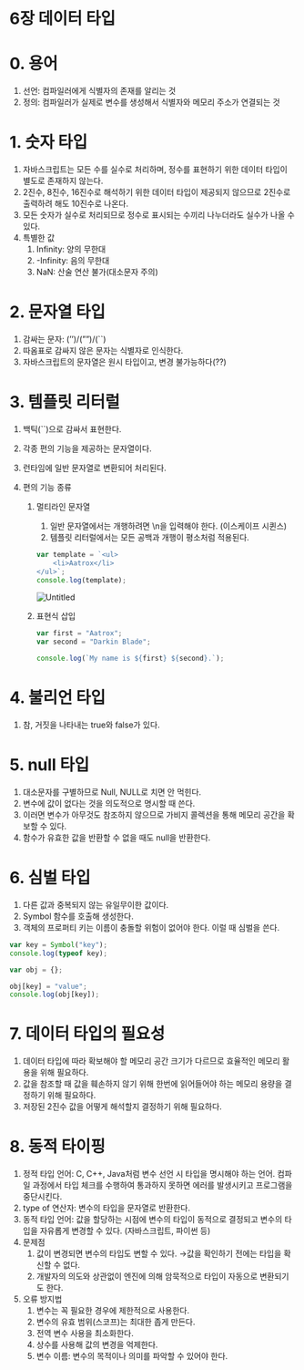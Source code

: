 # 6장 데이터 타입

# 0. 용어

1. 선언: 컴파일러에게 식별자의 존재를 알리는 것
2. 정의: 컴파일러가 실제로 변수를 생성해서 식별자와 메모리 주소가 연결되는 것

# 1. 숫자 타입

1. 자바스크립트는 모든 수를 실수로 처리하며, 정수를 표현하기 위한 데이터 타입이 별도로 존재하지 않는다.
2. 2진수, 8진수, 16진수로 해석하기 위한 데이터 타입이 제공되지 않으므로 2진수로 출력하려 해도 10진수로 나온다.
3. 모든 숫자가 실수로 처리되므로 정수로 표시되는 수끼리 나누더라도 실수가 나올 수 있다.
4. 특별한 값
    1. Infinity: 양의 무한대
    2. -Infinity: 음의 무한대
    3. NaN: 산술 연산 불가(대소문자 주의)

# 2. 문자열 타입

1. 감싸는 문자: (’’)/(””)/(``)
2. 따옴표로 감싸지 않은 문자는 식별자로 인식한다.
3. 자바스크립트의 문자열은 원시 타입이고, 변경 불가능하다(??)

# 3. 템플릿 리터럴

1. 백틱(``)으로 감싸서 표현한다.
2. 각종 편의 기능을 제공하는 문자열이다.
3. 런타임에 일반 문자열로 변환되어 처리된다.
4. 편의 기능 종류

    1. 멀티라인 문자열

        1. 일반 문자열에서는 개행하려면 \n을 입력해야 한다. (이스케이프 시퀸스)
        2. 템플릿 리터럴에서는 모든 공백과 개행이 평소처럼 적용된다.

        ```jsx
        var template = `<ul>
        	<li>Aatrox</li>
        </ul>`;
        console.log(template);
        ```

        ![Untitled](6%E1%84%8C%E1%85%A1%E1%86%BC%20%E1%84%83%E1%85%A6%E1%84%8B%E1%85%B5%E1%84%90%E1%85%A5%20%E1%84%90%E1%85%A1%E1%84%8B%E1%85%B5%E1%86%B8%20e3172d67555b415e9c956eaa95327fbb/Untitled.png)

    2. 표현식 삽입

        ```jsx
        var first = "Aatrox";
        var second = "Darkin Blade";

        console.log(`My name is ${first} ${second}.`);
        ```

# 4. 불리언 타입

1. 참, 거짓을 나타내는 true와 false가 있다.

# 5. null 타입

1. 대소문자를 구별하므로 Null, NULL로 치면 안 먹힌다.
2. 변수에 값이 없다는 것을 의도적으로 명시할 때 쓴다.
3. 이러면 변수가 아무것도 참조하지 않으므로 가비지 콜렉션을 통해 메모리 공간을 확보할 수 있다.
4. 함수가 유효한 값을 반환할 수 없을 때도 null을 반환한다.

# 6. 심벌 타입

1. 다른 값과 중복되지 않는 유일무이한 값이다.
2. Symbol 함수를 호출해 생성한다.
3. 객체의 프로퍼티 키는 이름이 충돌할 위험이 없어야 한다. 이럴 때 심벌을 쓴다.

```jsx
var key = Symbol("key");
console.log(typeof key);

var obj = {};

obj[key] = "value";
console.log(obj[key]);
```

# 7. 데이터 타입의 필요성

1. 데이터 타입에 따라 확보해야 할 메모리 공간 크기가 다르므로 효율적인 메모리 활용을 위해 필요하다.
2. 값을 참조할 때 값을 훼손하지 않기 위해 한번에 읽어들어야 하는 메모리 용량을 결정하기 위해 필요하다.
3. 저장된 2진수 값을 어떻게 해석할지 결정하기 위해 필요하다.

# 8. 동적 타이핑

1. 정적 타입 언어: C, C++, Java처럼 변수 선언 시 타입을 명시해야 하는 언어. 컴파일 과정에서 타입 체크를 수행하여 통과하지 못하면 에러를 발생시키고 프로그램을 중단시킨다.
2. type of 연산자: 변수의 타입을 문자열로 반환한다.
3. 동적 타입 언어: 값을 할당하는 시점에 변수의 타입이 동적으로 결정되고 변수의 타입을 자유롭게 변경할 수 있다. (자바스크립트, 파이썬 등)
4. 문제점
    1. 값이 변경되면 변수의 타입도 변할 수 있다. →값을 확인하기 전에는 타입을 확신할 수 없다.
    2. 개발자의 의도와 상관없이 엔진에 의해 암묵적으로 타입이 자동으로 변환되기도 한다.
5. 오류 방지법
    1. 변수는 꼭 필요한 경우에 제한적으로 사용한다.
    2. 변수의 유효 범위(스코프)는 최대한 좁게 만든다.
    3. 전역 변수 사용을 최소화한다.
    4. 상수를 사용해 값의 변경을 억제한다.
    5. 변수 이름: 변수의 목적이나 의미를 파악할 수 있어야 한다.
